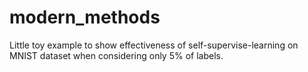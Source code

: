 # modern_methods
Little toy example to show effectiveness of self-supervise-learning on MNIST dataset when considering only 5% of labels.
